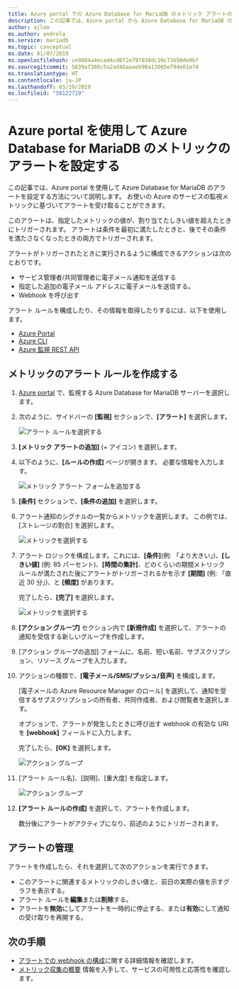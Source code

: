 ```yaml
---
title: Azure portal での Azure Database for MariaDB のメトリック アラートの構成
description: この記事では、Azure portal から Azure Database for MariaDB のメトリック アラートを構成およびアクセスする方法について説明します。
author: ajlam
ms.author: andrela
ms.service: mariadb
ms.topic: conceptual
ms.date: 01/07/2019
ms.openlocfilehash: ce9804a4ecad4cd0f2e797038dc10c71b50de9bf
ms.sourcegitcommit: 5839af386c5a2ad46aaaeb90a13065ef94e61e74
ms.translationtype: HT
ms.contentlocale: ja-JP
ms.lasthandoff: 03/19/2019
ms.locfileid: "58122719"
---
```

# <a name="use-the-azure-portal-to-set-up-alerts-on-metrics-for-azure-database-for-mariadb"></a>Azure portal を使用して Azure Database for MariaDB のメトリックのアラートを設定する

この記事では、Azure portal を使用して Azure Database for MariaDB のアラートを設定する方法について説明します。 お使いの Azure のサービスの監視メトリックに基づいてアラートを受け取ることができます。

このアラートは、指定したメトリックの値が、割り当てたしきい値を超えたときにトリガーされます。 アラートは条件を最初に満たしたときと、後でその条件を満たさなくなったときの両方でトリガーされます。

アラートがトリガーされたときに実行されるように構成できるアクションは次のとおりです。
* サービス管理者/共同管理者に電子メール通知を送信する
* 指定した追加の電子メール アドレスに電子メールを送信する。
* Webhook を呼び出す

アラート ルールを構成したり、その情報を取得したりするには、以下を使用します。
* [Azure Portal](../azure-monitor/platform/alerts-metric.md#create-with-azure-portal)
* [Azure CLI](../azure-monitor/platform/alerts-metric.md#with-azure-cli)
* [Azure 監視 REST API](https://docs.microsoft.com/rest/api/monitor/metricalerts)

## <a name="create-an-alert-rule-on-a-metric"></a>メトリックのアラート ルールを作成する
1. [Azure portal](https://portal.azure.com/) で、監視する Azure Database for MariaDB サーバーを選択します。

2. 次のように、サイドバーの **[監視]** セクションで、**[アラート]** を選択します。

   ![アラート ルールを選択する](./media/howto-alert-metric/2-alert-rules.png)

3. **[メトリック アラートの追加]** (+ アイコン) を選択します。

4. 以下のように、**[ルールの作成]** ページが開きます。 必要な情報を入力します。

   ![メトリック アラート フォームを追加する](./media/howto-alert-metric/4-add-rule-form.png)

5. **[条件]** セクションで、**[条件の追加]** を選択します。

6. アラート通知のシグナルの一覧からメトリックを選択します。 この例では、[ストレージの割合] を選択します。
   
   ![メトリックを選択する](./media/howto-alert-metric/6-configure-signal-logic.png)

7. アラート ロジックを構成します。これには、**[条件]**(例: 「より大きい」)、**[しきい値]** (例: 85 パーセント)、**[時間の集計]**、どのくらいの期間メトリック ルールが満たされた後にアラートがトリガーされるかを示す **[期間]** (例: 「直近 30 分」)、と **[頻度]** があります。
   
   完了したら、**[完了]** を選択します。

   ![メトリックを選択する](./media/howto-alert-metric/7-set-threshold-time.png)

8. **[アクション グループ]** セクション内で **[新規作成]** を選択して、アラートの通知を受信する新しいグループを作成します。

9. [アクション グループの追加] フォームに、名前、短い名前、サブスクリプション、リソース グループを入力します。

10. アクションの種類で、**[電子メール/SMS/プッシュ/音声]** を構成します。
    
    [電子メールの Azure Resource Manager のロール] を選択して、通知を受信するサブスクリプションの所有者、共同作成者、および閲覧者を選択します。
   
    オプションで、アラートが発生したときに呼び出す webhook の有効な URI を **[webhook]** フィールドに入力します。

    完了したら、**[OK]** を選択します。

    ![アクション グループ](./media/howto-alert-metric/10-action-group-type.png)

11. [アラート ルール名]、[説明]、[重大度] を指定します。

    ![アクション グループ](./media/howto-alert-metric/11-name-description-severity.png) 

12. **[アラート ルールの作成]** を選択して、アラートを作成します。

    数分後にアラートがアクティブになり、前述のようにトリガーされます。

## <a name="manage-your-alerts"></a>アラートの管理
アラートを作成したら、それを選択して次のアクションを実行できます。

* このアラートに関連するメトリックのしきい値と、前日の実際の値を示すグラフを表示する。
* アラート ルールを**編集**または**削除**する。
* アラートを**無効**にしてアラートを一時的に停止する、または**有効**にして通知の受け取りを再開する。


## <a name="next-steps"></a>次の手順
* [アラートでの webhook の構成](../monitoring-and-diagnostics/insights-webhooks-alerts.md)に関する詳細情報を確認します。
* [メトリック収集の概要](../monitoring-and-diagnostics/insights-how-to-customize-monitoring.md) 情報を入手して、サービスの可用性と応答性を確認します。
